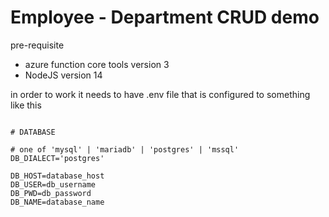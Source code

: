 # Employee - Department CRUD demo

pre-requisite

- azure function core tools version 3
- NodeJS version 14

in order to work it needs to have .env file that is configured to something like this

```

# DATABASE

# one of 'mysql' | 'mariadb' | 'postgres' | 'mssql'
DB_DIALECT='postgres'

DB_HOST=database_host
DB_USER=db_username
DB_PWD=db_password
DB_NAME=database_name

```
